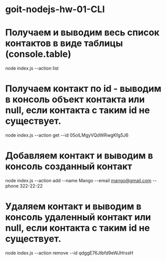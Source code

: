 # goit-nodejs-hw-01-CLI

# Получаем и выводим весь список контактов в виде таблицы (console.table)

node index.js --action list

# Получаем контакт по id - выводим в консоль объект контакта или null, если контакта с таким id не существует.

node index.js --action get --id 05olLMgyVQdWRwgKfg5J6

# Добавляем контакт и выводим в консоль созданный контакт

node index.js --action add --name Mango --email mango@gmail.com --phone
322-22-22

# Удаляем контакт и выводим в консоль удаленный контакт или null, если контакта с таким id не существует.

node index.js --action remove --id qdggE76Jtbfd9eWJHrssH
